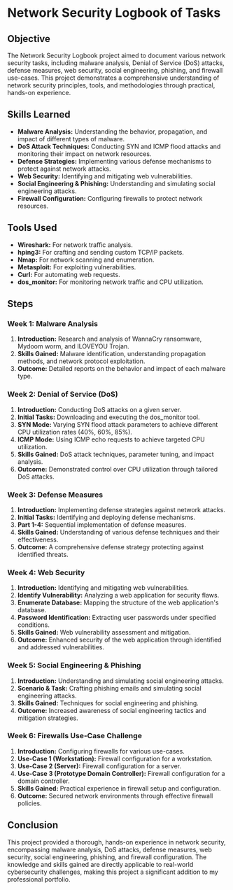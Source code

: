 # Network Security Logbook of Tasks

## Objective
The Network Security Logbook project aimed to document various network security tasks, including malware analysis, Denial of Service (DoS) attacks, defense measures, web security, social engineering, phishing, and firewall use-cases. This project demonstrates a comprehensive understanding of network security principles, tools, and methodologies through practical, hands-on experience.

## Skills Learned
- **Malware Analysis:** Understanding the behavior, propagation, and impact of different types of malware.
- **DoS Attack Techniques:** Conducting SYN and ICMP flood attacks and monitoring their impact on network resources.
- **Defense Strategies:** Implementing various defense mechanisms to protect against network attacks.
- **Web Security:** Identifying and mitigating web vulnerabilities.
- **Social Engineering & Phishing:** Understanding and simulating social engineering attacks.
- **Firewall Configuration:** Configuring firewalls to protect network resources.

## Tools Used
- **Wireshark:** For network traffic analysis.
- **hping3:** For crafting and sending custom TCP/IP packets.
- **Nmap:** For network scanning and enumeration.
- **Metasploit:** For exploiting vulnerabilities.
- **Curl:** For automating web requests.
- **dos_monitor:** For monitoring network traffic and CPU utilization.

## Steps

### Week 1: Malware Analysis
1. **Introduction:** Research and analysis of WannaCry ransomware, Mydoom worm, and ILOVEYOU Trojan.
2. **Skills Gained:** Malware identification, understanding propagation methods, and network protocol exploitation.
3. **Outcome:** Detailed reports on the behavior and impact of each malware type.

### Week 2: Denial of Service (DoS)
1. **Introduction:** Conducting DoS attacks on a given server.
2. **Initial Tasks:** Downloading and executing the dos_monitor tool.
3. **SYN Mode:** Varying SYN flood attack parameters to achieve different CPU utilization rates (40%, 60%, 85%).
4. **ICMP Mode:** Using ICMP echo requests to achieve targeted CPU utilization.
5. **Skills Gained:** DoS attack techniques, parameter tuning, and impact analysis.
6. **Outcome:** Demonstrated control over CPU utilization through tailored DoS attacks.

### Week 3: Defense Measures
1. **Introduction:** Implementing defense strategies against network attacks.
2. **Initial Tasks:** Identifying and deploying defense mechanisms.
3. **Part 1-4:** Sequential implementation of defense measures.
4. **Skills Gained:** Understanding of various defense techniques and their effectiveness.
5. **Outcome:** A comprehensive defense strategy protecting against identified threats.

### Week 4: Web Security
1. **Introduction:** Identifying and mitigating web vulnerabilities.
2. **Identify Vulnerability:** Analyzing a web application for security flaws.
3. **Enumerate Database:** Mapping the structure of the web application's database.
4. **Password Identification:** Extracting user passwords under specified conditions.
5. **Skills Gained:** Web vulnerability assessment and mitigation.
6. **Outcome:** Enhanced security of the web application through identified and addressed vulnerabilities.

### Week 5: Social Engineering & Phishing
1. **Introduction:** Understanding and simulating social engineering attacks.
2. **Scenario & Task:** Crafting phishing emails and simulating social engineering attacks.
3. **Skills Gained:** Techniques for social engineering and phishing.
4. **Outcome:** Increased awareness of social engineering tactics and mitigation strategies.

### Week 6: Firewalls Use-Case Challenge
1. **Introduction:** Configuring firewalls for various use-cases.
2. **Use-Case 1 (Workstation):** Firewall configuration for a workstation.
3. **Use-Case 2 (Server):** Firewall configuration for a server.
4. **Use-Case 3 (Prototype Domain Controller):** Firewall configuration for a domain controller.
5. **Skills Gained:** Practical experience in firewall setup and configuration.
6. **Outcome:** Secured network environments through effective firewall policies.

## Conclusion
This project provided a thorough, hands-on experience in network security, encompassing malware analysis, DoS attacks, defense measures, web security, social engineering, phishing, and firewall configuration. The knowledge and skills gained are directly applicable to real-world cybersecurity challenges, making this project a significant addition to my professional portfolio.

